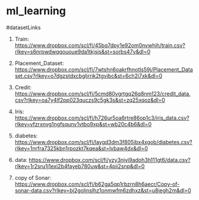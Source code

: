 # ml_learning
#datasetLinks
1. Train: https://www.dropbox.com/scl/fi/45bq7dpy1e92om0nvwhjh/train.csv?rlkey=s6nrpwdwqgououe9da1tkjsjs&st=sorbs47y&dl=0

2. Placement_Dataset: https://www.dropbox.com/scl/fi/7wtshn6oakrfhnotls59j/Placement_Dataset.csv?rlkey=o7dgzstdxcbgljrrik2tgvibc&st=6ch2i7xk&dl=0

3. Credit: https://www.dropbox.com/scl/fi/5cmd80vgrtgq26q8nm123/credit_data.csv?rlkey=oa7y4lf2pp023quczs9c5gk3s&st=zq25xqoz&dl=0

4. Iris: https://www.dropbox.com/scl/fi/h726ur5oa6rtre86op1c3/iris_data.csv?rlkey=vfzrxnvg1ngfsqunv1vtbo9xp&st=wb20c4b6&dl=0

5. diabetes: https://www.dropbox.com/scl/fi/laygd3dm3f805ibx4xgob/diabetes.csv?rlkey=1nrfra7325kbn1rpozkt7kqea&st=lvbaw4dx&dl=0

6. data: https://www.dropbox.com/scl/fi/yzy3njyj9adoh3h111gt6/data.csv?rlkey=1r2sru1j1exi2b4fayeb780uw&st=4pii2snp&dl=0

7. copy of Sonar: https://www.dropbox.com/scl/fi/b62ga5qp1rbzrn8h6aecr/Copy-of-sonar-data.csv?rlkey=bj2golinslhz1onmwfm6zdhxz&st=u8iegh2m&dl=0
